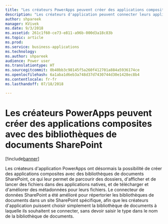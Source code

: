```yaml
---
title: "Les créateurs PowerApps peuvent créer des applications composites avec des bibliothèques de documents SharePoint"
description: "Les créateurs d'application peuvent connecter leurs applications à des bibliothèques de documents SharePoint pour créer les applications composites permettant aux utilisateurs de parcourir les dossiers, d'afficher les fichiers et de modifier les métadonnées sur des appareils mobiles ou le web."
author: shpareek
manager: KVivek
ms.date: 9/3/2018
ms.assetid: 261c1f60-ce73-e811-a96b-000d3a18c83b
ms.topic: article
ms.prod: 
ms.service: business-applications
ms.technology: 
ms.author: shpareek
audience: Power user
ms.translationtype: HT
ms.sourcegitcommit: 0b40bb3c98145f5a260f412701a884a5936174ce
ms.openlocfilehash: 6a1aba1d6eb3a748d37d7430744d30e1428ec8b4
ms.contentlocale: fr-fr
ms.lasthandoff: 07/18/2018

---
```

# <a name="powerapps-makers-can-create-mashup-apps-with-sharepoint-document-libraries"></a>Les créateurs PowerApps peuvent créer des applications composites avec des bibliothèques de documents SharePoint


[!include[banner](../../includes/banner.md)]

Les créateurs d'application PowerApps ont désormais la possibilité de créer des applications composites avec des bibliothèques de documents SharePoint, ce qui leur permet de parcourir des dossiers, d'afficher et de lancer des fichiers dans des applications natives, et de télécharger et d'améliorer des métadonnées pour leurs fichiers. Le connecteur de données SharePoint a été amélioré pour répertorier les bibliothèques de documents dans un site SharePoint spécifique, afin que les créateurs d'application puissent choisir simplement la bibliothèque de documents à laquelle ils souhaitent se connecter, sans devoir saisir le type dans le nom de la bibliothèque de documents.

